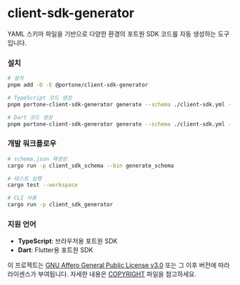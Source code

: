 # client-sdk-generator

YAML 스키마 파일을 기반으로 다양한 환경의 포트원 SDK 코드를 자동 생성하는 도구입니다.

### 설치

```sh
# 설치
pnpm add -D -E @portone/client-sdk-generator

# TypeScript 코드 생성
pnpm portone-client-sdk-generator generate --schema ./client-sdk.yml --generator typescript ./output

# Dart 코드 생성
pnpm portone-client-sdk-generator generate --schema ./client-sdk.yml --generator dart ./output
```

### 개발 워크플로우

```sh
# schema.json 재생성
cargo run -p client_sdk_schema --bin generate_schema

# 테스트 실행
cargo test --workspace

# CLI 사용
cargo run -p client_sdk_generator
```

### 지원 언어

- **TypeScript**: 브라우저용 포트원 SDK
- **Dart**: Flutter용 포트원 SDK

이 프로젝트는 [GNU Affero General Public License v3.0] 또는 그 이후 버전에 따라 라이센스가 부여됩니다. 자세한 내용은 [COPYRIGHT] 파일을 참고하세요.

[GNU Affero General Public License v3.0]: LICENSE
[COPYRIGHT]: COPYRIGHT
